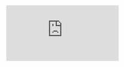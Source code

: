 <figure><embed src="https://wakatime.com/share/@cc367603-282b-4c8c-85e9-3e0ef362b7f5/17ced1a1-724e-48c8-b235-4676b52c9cb5.svg"></embed></figure>
